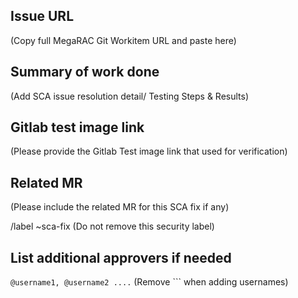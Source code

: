 ## Issue URL
(Copy full MegaRAC Git Workitem URL and paste here)

## Summary of work done
(Add SCA issue resolution detail/ Testing Steps & Results)

## Gitlab test image link
(Please provide the Gitlab Test image link that used for verification)

## Related MR
(Please include the related MR for this SCA fix if any)

/label ~sca-fix
(Do not remove this security label)

## List additional approvers if needed
```@username1, @username2 ....``` (Remove ``` when adding usernames)
